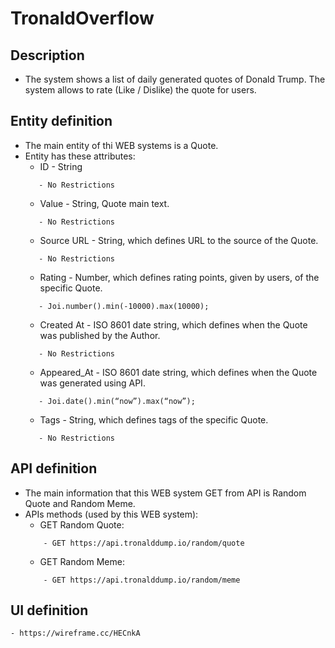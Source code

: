 # TronaldOverflow

## Description
- The system shows a list of daily generated quotes of Donald Trump. The system allows to rate (Like / Dislike) the quote for users.

## Entity definition
- The main entity of thi WEB systems is a Quote.
- Entity has these attributes:
    - ID - String
    ```
       - No Restrictions
    ```
    - Value - String, Quote main text.
    ```
       - No Restrictions
    ```
    - Source URL - String, which defines URL to the source of the Quote.
    ```
       - No Restrictions
    ```
    - Rating - Number, which defines rating points, given by users, of the specific Quote.
    ```
       - Joi.number().min(-10000).max(10000);
    ```
    - Created At - ISO 8601 date string, which defines when the Quote was published by the Author.
    ```
       - No Restrictions
    ```
    - Appeared_At - ISO 8601 date string, which defines when the Quote was generated using API.
    ```
       - Joi.date().min(“now”).max(“now”);
    ```
    - Tags - String, which defines tags of the specific Quote.
    ```
       - No Restrictions
    ```

## API definition
- The main information that this WEB system GET from API is Random Quote and Random Meme.
- APIs methods (used by this WEB system):
    - GET Random Quote:
    ```
        - GET https://api.tronalddump.io/random/quote
    ```
    - GET Random Meme:
    ```
        - GET https://api.tronalddump.io/random/meme
    ```

## UI definition
```
- https://wireframe.cc/HECnkA
```
